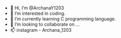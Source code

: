 - 👋 Hi, I’m @ArchanaY1203
- 👀 I’m interested in coding.
- 🌱 I’m currently learning C programming language.
- 💞️ I’m looking to collaborate on ...
- 📫 instagram - Archana_1203

<!---
ArchanaY1203/ArchanaY1203 is a ✨ special ✨ repository because its `README.md` (this file) appears on your GitHub profile.
You can click the Preview link to take a look at your changes.
--->
